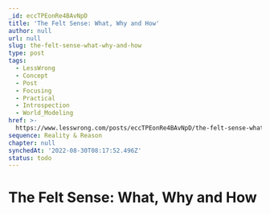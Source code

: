 ```yaml
---
_id: eccTPEonRe4BAvNpD
title: 'The Felt Sense: What, Why and How'
author: null
url: null
slug: the-felt-sense-what-why-and-how
type: post
tags:
  - LessWrong
  - Concept
  - Post
  - Focusing
  - Practical
  - Introspection
  - World_Modeling
href: >-
  https://www.lesswrong.com/posts/eccTPEonRe4BAvNpD/the-felt-sense-what-why-and-how
sequence: Reality & Reason
chapter: null
synchedAt: '2022-08-30T08:17:52.496Z'
status: todo
---
```


# The Felt Sense: What, Why and How
